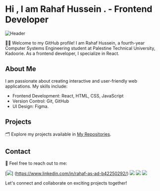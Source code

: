 # Hi , I am Rahaf Hussein . - Frontend Developer

![Header](https://i.pinimg.com/originals/2a/53/65/2a53651a35816f499270d8275fd5318f.gif)

👩‍💻 Welcome to my GitHub profile! I am Rahaf Hussein, a fourth-year Computer Systems Engineering student at Palestine Technical University, Kadoorie. As a frontend developer, I specialize in React.

## About Me

I am passionate about creating interactive and user-friendly web applications. My skills include:

- Frontend Development: React, HTML, CSS, JavaScript
- Version Control: Git, GitHub
- UI Design: Figma.

## Projects

🗂️ Explore my projects available in [My Repositories](https://github.com/YourGitHubUsername?tab=repositories).

## Contact

📧 Feel free to reach out to me:

[<img src="https://img.icons8.com/color/48/000000/linkedin.png"/>] (https://www.linkedin.com/in/rahaf-as-ad-b42250292/) [<img src="https://img.icons8.com/color/48/000000/gmail.png"/>](mailto:your.email@example.com) [<img src="https://img.icons8.com/color/48/000000/facebook.png"/>](https://www.facebook.com/your.facebook.profile) [<img src="https://img.icons8.com/color/48/000000/instagram.png"/>](https://www.instagram.com/your.instagram.profile)


Let's connect and collaborate on exciting projects together!
